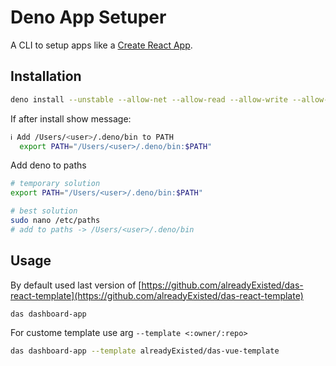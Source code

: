 # Deno App Setuper

A CLI to setup apps like a [Create React App](https://github.com/facebook/create-react-app).

## Installation

```bash
deno install --unstable --allow-net --allow-read --allow-write --allow-run  -f -n das https://deno.land/x/deno_app_setuper/cli.ts
```

If after install show message:

```bash
ℹ️ Add /Users/<user>/.deno/bin to PATH
  export PATH="/Users/<user>/.deno/bin:$PATH"
```

Add deno to paths

```bash
# temporary solution
export PATH="/Users/<user>/.deno/bin:$PATH"
```

```bash
# best solution
sudo nano /etc/paths
# add to paths -> /Users/<user>/.deno/bin
```

## Usage

By default used last version of [https://github.com/alreadyExisted/das-react-template](https://github.com/alreadyExisted/das-react-template)

```bash
das dashboard-app
```

For custome template use arg `--template <:owner/:repo>`

```bash
das dashboard-app --template alreadyExisted/das-vue-template
```
